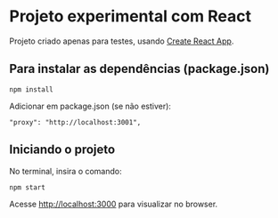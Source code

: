 # Projeto experimental com React

Projeto criado apenas para testes, usando [Create React App](https://github.com/facebook/create-react-app).

## Para instalar as dependências (package.json)

`npm install`

Adicionar em package.json (se não estiver):

    "proxy": "http://localhost:3001",

## Iniciando o projeto 

No terminal, insira o comando:

`npm start`

Acesse [http://localhost:3000](http://localhost:3000) para visualizar no browser.


